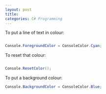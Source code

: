 ```yaml
--- 
layout: post
title: 
categories: C# Programming
---
```

 
 To put a line of text in colour:
 
 ```csharp
 
 Console.ForegroundColor = ConsoleColor.Cyan;
 ```
 
 To reset that colour:
 
 ```csharp
 
Console.ResetColor();

 ```
 
 To put a background colour:
 
 ```csharp
 Console.BackgroundColor = ConsoleColor.Blue;
 
 ```
 
